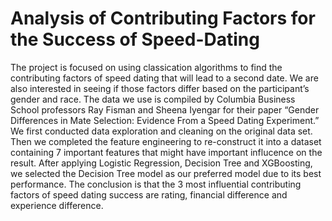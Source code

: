 # Analysis of Contributing Factors for the Success of Speed-Dating

The project is focused on using classication algorithms to find the contributing factors of speed dating that will lead to a second date. We are also interested in seeing if those factors differ based on the participant’s gender and race. The data we use is compiled by Columbia Business School professors Ray Fisman and Sheena Iyengar for their paper “Gender Differences in Mate Selection: Evidence From a Speed Dating Experiment.” We first conducted data exploration and cleaning on the original data set. Then we completed the feature engineering to re-construct it into a dataset containing 7 important features that might have important influcence on the result. After applying Logistic Regression, Decision Tree and XGBoosting, we selected the Decision Tree model as our preferred model due to its best performance. The conclusion is that the 3 most influential contributing factors of speed dating success are rating, financial difference and experience difference.
